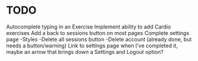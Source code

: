 # TODO

Autocomplete typing in an Exercise
Implement ability to add Cardio exercises
Add a back to sessions button on most pages
Complete settings page
-Styles
-Delete all sessions button
-Delete account (already done, but needs a button/warning)
Link to settings page when I've completed it, maybe an arrow that brings down a Settings and Logout option?
